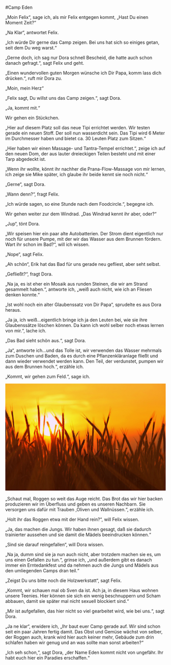 #Camp Eden  

„Moin Felix“, sage ich, als mir Felix entgegen kommt, „Hast Du einen Moment Zeit?“  
  
„Na Klar“, antwortet Felix.  
  
„Ich würde Dir gerne das Camp zeigen. Bei uns hat sich so einiges getan, seit dem Du weg warst.“  
  
„Gerne doch, ich sag nur Dora schnell Bescheid, die hatte auch schon danach gefragt.“, sagt Felix und geht.  
  
„Einen wundervollen guten Morgen wünsche ich Dir Papa, komm lass dich drücken.“, ruft mir Dora zu.  
  
„Moin, mein Herz“  
  
„Felix sagt, Du willst uns das Camp zeigen.“, sagt Dora.  
  
„Ja, kommt mit.“  
  
Wir gehen ein Stückchen.  
  
„Hier auf diesem Platz soll das neue Tipi errichtet werden. Wir testen gerade ein neuen Stoff. Der soll nun wasserdicht sein. Das Tipi wird 6 Meter im Durchmesser haben und bietet ca. 30 Leuten Platz zum Sitzen.“  
  
„Hier haben wir einen Massage- und Tantra-Tempel errichtet.“, zeige ich auf den neuen Dom, der aus lauter dreieckigen Teilen besteht und mit einer Tarp abgedeckt ist.  
  
„Wenn ihr wollte, könnt ihr nachher die Prana-Flow-Massage von mir lernen, ich zeige sie Mike später, ich glaube ihr beide kennt sie noch nicht.“  
  
„Gerne“, sagt Dora.  
  
„Wann denn?“, fragt Felix.  
  
„Ich würde sagen, so eine Stunde nach dem Foodcircle.“, begegne ich.  
  
Wir gehen weiter zur dem Windrad. „Das Windrad kennt ihr aber, oder?“  
  
„Jup“, tönt Dora.  
  
„Wir speisen hier ein paar alte Autobatterien. Der Strom dient eigentlich nur noch für unsere Pumpe, mit der wir das Wasser aus dem Brunnen fördern. Wart ihr schon im Bad?“, will ich wissen.  
  
„Nope“, sagt Felix.  
  
„Ah schön“, Erik hat das Bad für uns gerade neu gefliest, aber seht selbst.

„Gefließt?“, fragt Dora.  
  
„Na ja, es ist eher ein Mosaik aus runden Steinen, die wir am Strand gesammelt haben.“, antworte ich, „weiß auch nicht, wie ich an Fliesen denken konnte.“  
  
„Ist wohl noch ein alter Glaubenssatz von Dir Papa“, sprudelte es aus Dora heraus.  
  
„Ja ja, ich weiß...eigentlich bringe ich ja den Leuten bei, wie sie ihre Glaubenssätze löschen können. Da kann ich wohl selber noch etwas lernen von mir.“, lache ich.  
  
„Das Bad sieht schön aus.“, sagt Dora.  
  
„Ja“, antworte ich...und das Tolle ist, wir verwenden das Wasser mehrmals zum Duschen und Baden, da es durch eine Pflanzenkläranlage fließt und dann wieder verwendet werden kann. Den Teil, der verdunstet, pumpen wir aus dem Brunnen hoch.“, erzähle ich.  
  
„Kommt, wir gehen zum Feld.“, sage ich.  

![roggen](../images/roggen.jpg)  

„Schaut mal, Roggen so weit das Auge reicht. Das Brot das wir hier backen produzieren wir im Überfluss und geben es unseren Nachbarn. Sie versorgen uns dafür mit Trauben ,Oliven und Wallnüssen.“, erzähle ich.  
  
„Holt ihr das Roggen etwa mit der Hand rein?“, will Felix wissen.  
  
„Ja, das machen die Jungs. Wir haben ihnen gesagt, daß sie dadurch trainierter aussehen und sie damit die Mädels beeindrucken können.“  
  
„Sind sie darauf reingefallen“, will Dora wissen.  
  
„Na ja, dumm sind sie ja nun auch nicht, aber trotzdem machen sie es, um uns einen Gefallen zu tun.“, grinse ich, „und außerdem gibt es danach immer ein Erntedankfest und da nehmen auch die Jungs und Mädels aus den umliegenden Camps dran teil.“  
  
„Zeigst Du uns bitte noch die Holzwerkstatt“, sagt Felix.  
  
„Kommt, wir schauen mal ob Sven da ist. Ach ja, in diesem Haus wohnen unsere Teenies. Hier können sie sich ein wenig beschnuppern und Scham abbauen, damit sie später mal nicht sexuell blockiert sind.“  
  
„Mir ist aufgefallen, das hier nicht so viel gearbeitet wird, wie bei uns.“, sagt Dora.  
  
„Ja ne klar“, erwidere ich, „Ihr baut euer Camp gerade auf. Wir sind schon seit ein paar Jahren fertig damit. Das Obst und Gemüse wächst von selber, der Roggen auch, krank wird hier auch keiner mehr, Gebäude zum drin schlafen haben wir genug und an was sollte man sonst arbeiten?“  
  
„Ich seh schon,“, sagt Dora, „der Name Eden kommt nicht von ungefähr. Ihr habt euch hier ein Paradies erschaffen.“

